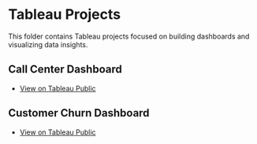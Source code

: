 # Tableau Projects
This folder contains Tableau projects focused on building dashboards and visualizing data insights.
## Call Center Dashboard
- [View on Tableau Public](https://public.tableau.com/views/CallCenterDataProject_17553170727510/Dashboard1?:language=en-US&:sid=&:redirect=auth&:display_count=n&:origin=viz_share_link)

## Customer Churn Dashboard
- [View on Tableau Public](https://public.tableau.com/views/ChurnRateDashboard_17555743747180/ChurnRateDashboard?:language=en-US&:sid=&:redirect=auth&:display_count=n&:origin=viz_share_link)
